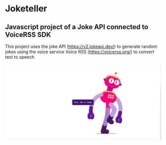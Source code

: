 # Joketeller
## Javascript project of a Joke API connected to VoiceRSS SDK

This project uses the joke API (https://v2.jokeapi.dev/) to generate random jokes using the voice service Voice RSS (https://voicerss.org/) to convert text to speech

<img src="joketeller.png">
